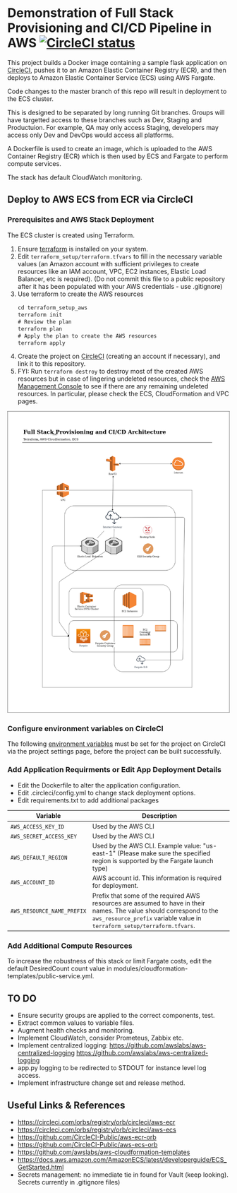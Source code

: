 # Demonstration of Full Stack Provisioning and CI/CD Pipeline in AWS [![CircleCI status](https://circleci.com/gh/CircleCI-Public/circleci-demo-aws-ecs-ecr.svg "CircleCI status")](https://circleci.com/gh/CircleCI-Public/circleci-demo-aws-ecs-ecr)

This project builds a Docker image containing a sample flask application on [CircleCI](https://circleci.com), pushes it to an Amazon Elastic Container Registry (ECR), and then deploys to Amazon Elastic Container Service (ECS) using AWS Fargate.

Code changes to the master branch of this repo will result in deployment to the ECS cluster.

This is designed to be separated by long running Git branches. Groups will have targetted access to these branches such as Dev, Staging and Productuion. For example, QA may only access Staging, developers may access only Dev and DevOps would access all platforms.

A Dockerfile is used to create an image, which is uploaded to the AWS Container Registry (ECR) which is then used by ECS and Fargate to perform compute services.

The stack has default CloudWatch monitoring.

## Deploy to AWS ECS from ECR via CircleCI

### Prerequisites and AWS Stack Deployment
The ECS cluster is created using Terraform.
1. Ensure [terraform](https://www.terraform.io/) is installed on your system.
2. Edit `terraform_setup/terraform.tfvars` to fill in the necessary variable values (an Amazon account with sufficient privileges to create resources like an IAM account, VPC, EC2 instances, Elastic Load Balancer, etc is required). (Do not commit this file to a public repository after it has been populated with your AWS credentials - use .gitignore)
3. Use terraform to create the AWS resources
    ```
    cd terraform_setup_aws
    terraform init
    # Review the plan
    terraform plan
    # Apply the plan to create the AWS resources
    terraform apply
4. Create the project on [CircleCI](https://circleci.com) (creating an account if necessary), and link it to this repository.
5. FYI: Run `terraform destroy` to destroy most of the created AWS resources but in case of lingering undeleted resources, check the [AWS Management Console](https://console.aws.amazon.com/) to see if there are any remaining undeleted resources. In particular, please check the ECS, CloudFormation and VPC pages.

![Simplified Architecture Diagram](https://raw.githubusercontent.com/douglalonde/benchsci-ci-cd-stack-demo/master/aws_ci_cd_pipeline_architecture.png)
### Configure environment variables on CircleCI
The following [environment variables](https://circleci.com/docs/2.0/env-vars/#setting-an-environment-variable-in-a-project) must be set for the project on CircleCI via the project settings page, before the project can be built successfully.

### Add Application Requirments or Edit App Deployment Details

- Edit the Dockerfile to alter the application configuration.
- Edit .circleci/config.yml to change stack deployment options.
- Edit requirements.txt to add additional packages

| Variable                       | Description                                               |
| ------------------------------ | --------------------------------------------------------- |
| `AWS_ACCESS_KEY_ID`            | Used by the AWS CLI                                       |
| `AWS_SECRET_ACCESS_KEY `       | Used by the AWS CLI                                       |
| `AWS_DEFAULT_REGION`           | Used by the AWS CLI. Example value: "us-east-1" (Please make sure the specified region is supported by the Fargate launch type)                          |
| `AWS_ACCOUNT_ID`               | AWS account id. This information is required for deployment.                                   |
| `AWS_RESOURCE_NAME_PREFIX`     | Prefix that some of the required AWS resources are assumed to have in their names. The value should correspond to the `aws_resource_prefix` variable value in `terraform_setup/terraform.tfvars`.                             |

### Add Additional Compute Resources
To increase the robustness of this stack or limit Fargate costs, edit the default DesiredCount count value in modules/cloudformation-templates/public-service.yml.

## TO DO
- Ensure security groups are applied to the correct components, test.
- Extract common values to variable files.
- Augment health checks and monitoring. 
- Implement CloudWatch, consider Prometeus, Zabbix etc.
- Implement centralized logging:
https://github.com/awslabs/aws-centralized-logging
https://github.com/awslabs/aws-centralized-logging
- app.py logging to be redirected to STDOUT for instance level log access.
- Implement infrastructure change set and release method.

## Useful Links & References
- https://circleci.com/orbs/registry/orb/circleci/aws-ecr
- https://circleci.com/orbs/registry/orb/circleci/aws-ecs
- https://github.com/CircleCI-Public/aws-ecr-orb
- https://github.com/CircleCI-Public/aws-ecs-orb
- https://github.com/awslabs/aws-cloudformation-templates
- https://docs.aws.amazon.com/AmazonECS/latest/developerguide/ECS_GetStarted.html
- Secrets management: no immediate tie in found for Vault (keep looking). Secrets currently in .gitignore files)
